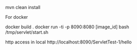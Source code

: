mvn clean install


For docker

docker build .
docker run -ti -p 8090:8080 [image_id] bash
/tmp/servlet/start.sh


http access in local
http://localhost:8090/ServletTest-1/hello



